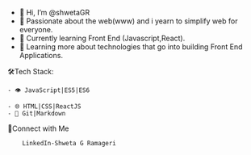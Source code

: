- 👋 Hi, I’m @shwetaGR
- 👀 Passionate about the web(www) and i yearn to simplify web for everyone.
- 🌱 Currently learning Front End (Javascript,React).
- 💞️ Learning more about technologies that go into building Front End Applications.


🛠Tech Stack:

    - 👁 JavaScript|ES5|ES6
    
    - 🌐 HTML|CSS|ReactJS
    - 🔧 Git|Markdown
   
🤝Connect with Me
       
        LinkedIn-Shweta G Ramageri         
   
